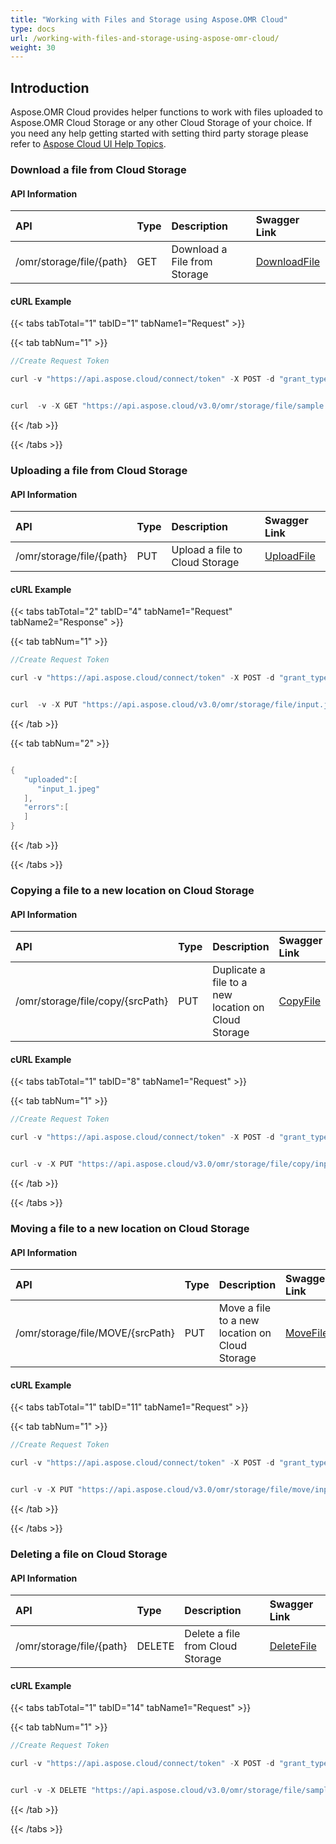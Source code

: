 ```yaml
---
title: "Working with Files and Storage using Aspose.OMR Cloud"
type: docs
url: /working-with-files-and-storage-using-aspose-omr-cloud/
weight: 30
---
```


## **Introduction**
Aspose.OMR Cloud provides helper functions to work with files uploaded to Aspose.OMR Cloud Storage or any other Cloud Storage of your choice. If you need any help getting started with setting third party storage please refer to [Aspose Cloud UI Help Topics](https://docs.aspose.cloud/total/aspose-cloud-ui-help-topics/).
### **Download a file from Cloud Storage**
#### **API Information**

|**API**|**Type**|**Description**|**Swagger Link**|
| :- | :- | :- | :- |
|/omr/storage/file/{path}|GET|Download a File from Storage|[DownloadFile](https://apireference.aspose.cloud/omr/#/File/DownloadFile)|
#### **cURL Example**
{{< tabs tabTotal="1" tabID="1" tabName1="Request" >}}

{{< tab tabNum="1" >}}


```java
//Create Request Token

curl -v "https://api.aspose.cloud/connect/token" -X POST -d "grant_type=client_credentials&client_id=XXXXX&client_secret=XXXXX" -H "Content-Type: application/x-www-form-urlencoded" -H "Accept: application/json"

```

```java

curl  -v -X GET "https://api.aspose.cloud/v3.0/omr/storage/file/sample.jpeg" -H "Content-Type: application/json"

```

{{< /tab >}}

{{< /tabs >}}
### **Uploading a file from Cloud Storage**
#### **API Information**

|**API**|**Type**|**Description**|**Swagger Link**|
| :- | :- | :- | :- |
|/omr/storage/file/{path}|PUT|Upload a file to Cloud Storage|[UploadFile](https://apireference.aspose.cloud/omr/#/File/UploadFile)|
#### **cURL Example**
{{< tabs tabTotal="2" tabID="4" tabName1="Request" tabName2="Response" >}}

{{< tab tabNum="1" >}}

```java
//Create Request Token

curl -v "https://api.aspose.cloud/connect/token" -X POST -d "grant_type=client_credentials&client_id=XXXXX&client_secret=XXXXX" -H "Content-Type: application/x-www-form-urlencoded" -H "Accept: application/json"

```

```java

curl  -v -X PUT "https://api.aspose.cloud/v3.0/omr/storage/file/input.jpeg" -H "Content-Type:application/octet-stream"

```

{{< /tab >}}

{{< tab tabNum="2" >}}

```java

{
   "uploaded":[
      "input_1.jpeg"
   ],
   "errors":[
   ]
}

```

{{< /tab >}}

{{< /tabs >}}
### **Copying a file to a new location on Cloud Storage**
#### **API Information**

|**API**|**Type**|**Description**|**Swagger Link**|
| :- | :- | :- | :- |
|/omr/storage/file/copy/{srcPath}|PUT|Duplicate a file to a new location on Cloud Storage|[CopyFile](https://apireference.aspose.cloud/omr/#/File/CopyFile)|
#### **cURL Example**
{{< tabs tabTotal="1" tabID="8" tabName1="Request" >}}

{{< tab tabNum="1" >}}


```java
//Create Request Token

curl -v "https://api.aspose.cloud/connect/token" -X POST -d "grant_type=client_credentials&client_id=XXXXX&client_secret=XXXXX" -H "Content-Type: application/x-www-form-urlencoded" -H "Accept: application/json"

```

```java

curl -v -X PUT "https://api.aspose.cloud/v3.0/omr/storage/file/copy/input.jpeg" -H "Content-Type:application/json"

```

{{< /tab >}}

{{< /tabs >}}
### **Moving a file to a new location on Cloud Storage**
#### **API Information**

|**API**|**Type**|**Description**|**Swagger Link**|
| :- | :- | :- | :- |
|/omr/storage/file/MOVE/{srcPath}|PUT|Move a file to a new location on Cloud Storage|[MoveFile](https://apireference.aspose.cloud/omr/#/File/MoveFile)|
#### **cURL Example**
{{< tabs tabTotal="1" tabID="11" tabName1="Request" >}}

{{< tab tabNum="1" >}}


```java
//Create Request Token

curl -v "https://api.aspose.cloud/connect/token" -X POST -d "grant_type=client_credentials&client_id=XXXXX&client_secret=XXXXX" -H "Content-Type: application/x-www-form-urlencoded" -H "Accept: application/json"

```

```java

curl -v -X PUT "https://api.aspose.cloud/v3.0/omr/storage/file/move/input.jpeg" -H "Content-Type:application/json"

```

{{< /tab >}}

{{< /tabs >}}
### **Deleting a file on Cloud Storage**
#### **API Information**

|**API**|**Type**|**Description**|**Swagger Link**|
| :- | :- | :- | :- |
|/omr/storage/file/{path}|DELETE|Delete a file from Cloud Storage|[DeleteFile](https://apireference.aspose.cloud/omr/#/File/DeleteFile)|
#### **cURL Example**
{{< tabs tabTotal="1" tabID="14" tabName1="Request" >}}

{{< tab tabNum="1" >}}


```java
//Create Request Token

curl -v "https://api.aspose.cloud/connect/token" -X POST -d "grant_type=client_credentials&client_id=XXXXX&client_secret=XXXXX" -H "Content-Type: application/x-www-form-urlencoded" -H "Accept: application/json"

```

```java

curl -v -X DELETE "https://api.aspose.cloud/v3.0/omr/storage/file/sample.jpeg" -H "Content-Type:application/json"

```

{{< /tab >}}

{{< /tabs >}}
